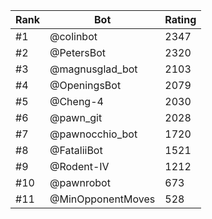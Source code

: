 Rank|Bot|Rating
---|---|---
#1|@colinbot|2347
#2|@PetersBot|2320
#3|@magnusglad_bot|2103
#4|@OpeningsBot|2079
#5|@Cheng-4|2030
#6|@pawn_git|2028
#7|@pawnocchio_bot|1720
#8|@FataliiBot|1521
#9|@Rodent-IV|1212
#10|@pawnrobot|673
#11|@MinOpponentMoves|528

